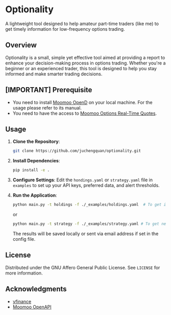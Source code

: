 # Optionality

A lightweight tool designed to help amateur part-time traders (like me) to get timely information for low-frequency options trading.

## Overview

Optionality is a small, simple yet effective tool aimed at providing a report to enhance your decision-making process in options trading. Whether you're a beginner or an experienced trader, this tool is designed to help you stay informed and make smarter trading decisions.


## [IMPORTANT] Prerequisite
- You need to install [Moomoo OpenD](https://www.moomoo.com/download/OpenAPI) on your local machine. For the usage please refer to its manual.
- You need to have the access to [Moomoo Options Real-Time Quotes](https://qtcard.moomoo.com/intro/api-usoption-realtime?type=16&is_support_buy=1&lang=en-us).

## Usage
1. **Clone the Repository**:
   ```bash
   git clone https://github.com/juchengquan/optionality.git
   ```

2. **Install Dependencies**:
   ```bash
   pip install -e .
   ```

3. **Configure Settings**:
   Edit the `hondings.yaml` or `strategy.yaml` file in `examples` to set up your API keys, preferred data, and alert thresholds.

4. **Run the Application**:
   ```bash
   python main.py -t holdings -f ./_examples/holdings.yaml  # To get information for current holdings 
   ```
   or 
   ```bash
   python main.py -t strategy -f ./_examples/strategy.yaml # To get new information for new strategies
   ```
   The results will be saved locally or sent via email address if set in the config file.


## License

Distributed under the GNU Affero General Public License. See `LICENSE` for more information.

## Acknowledgments
- [yfinance](https://github.com/ranaroussi/yfinance)
- [Moomoo OpenAPI](https://openapi.moomoo.com/moomoo-api-doc/intro/intro.html)